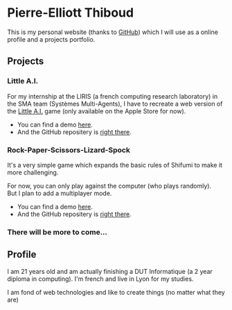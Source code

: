 # Pierre-Elliott Thiboud

This is my personal website (thanks to [GitHub](https://pages.github.com)) which I will use as a online profile and a projects portfolio.

## Projects

### Little A.I.

For my internship at the LIRIS (a french computing research laboratory) in the SMA team (Systèmes Multi-Agents), I have to recreate a web version of the [Little A.I.](http://little-ai.com) game (only available on the Apple Store for now).

* You can find a demo [here](https://pierreelliott.github.io/LittleAI-Web).
* And the GitHub repositery is [right there](https://github.com/pierreelliott/LittleAI-Web).

### Rock-Paper-Scissors-Lizard-Spock

It's a very simple game which expands the basic rules of Shifumi to make it more challenging.

For now, you can only play against the computer (who plays randomly).  
But I plan to add a multiplayer mode.

* You can find a demo [here](https://pierreelliott.github.io/Rock-Paper-Scissors-Lizard-Spock).
* And the GitHub repositery is [right there](https://github.com/pierreelliott/Rock-Paper-Scissors-Lizard-Spock).

### There will be more to come...

## Profile

I am 21 years old and am actually finishing a DUT Informatique (a 2 year diploma in computing). I'm french and live in Lyon for my studies.

I am fond of web technologies and like to create things (no matter what they are)
